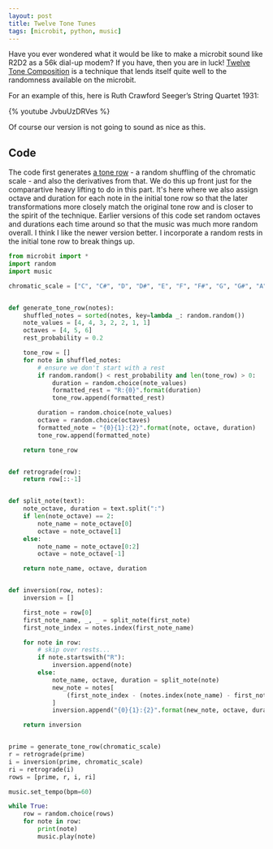 ```yaml
---
layout: post
title: Twelve Tone Tunes
tags: [microbit, python, music]
---
```


Have you ever wondered what it would be like to make a microbit sound like R2D2 as a 56k dial-up modem? If you have, then you are in luck!
[Twelve Tone Composition](https://en.wikipedia.org/wiki/Twelve-tone_technique) is a technique that lends itself quite well to the randomness 
available on the microbit. 

For an example of this, here is Ruth Crawford Seeger’s String Quartet 1931:

{% youtube JvbuUzDRVes %}

Of course our version is not going to sound as nice as this. 

## Code

The code first generates [a tone row](https://jdsferra.github.io/posts/2024-11-07-Matrix-Generator/) - a random shuffling of the 
chromatic scale - and also the derivatives from that. We do this up front just for the comparartive heavy lifting to do in this part. 
It's here where we also assign octave and duration for each note in the initial tone row so that the later transformations more closely match 
the original tone row and is closer to the spirit of the technique. Earlier versions of this code set random octaves and durations each 
time around so that the music was much more random overall. I think I like the newer version better. 
I incorporate a random rests in the initial tone row to break things up. 

```python
from microbit import *
import random
import music

chromatic_scale = ["C", "C#", "D", "D#", "E", "F", "F#", "G", "G#", "A", "A#", "B"]


def generate_tone_row(notes):
    shuffled_notes = sorted(notes, key=lambda _: random.random())
    note_values = [4, 4, 3, 2, 2, 1, 1]
    octaves = [4, 5, 6]
    rest_probability = 0.2

    tone_row = []
    for note in shuffled_notes:
        # ensure we don't start with a rest
        if random.random() < rest_probability and len(tone_row) > 0:
            duration = random.choice(note_values)
            formatted_rest = "R:{0}".format(duration)
            tone_row.append(formatted_rest)

        duration = random.choice(note_values)
        octave = random.choice(octaves)
        formatted_note = "{0}{1}:{2}".format(note, octave, duration)
        tone_row.append(formatted_note)

    return tone_row


def retrograde(row):
    return row[::-1]


def split_note(text):
    note_octave, duration = text.split(":")
    if len(note_octave) == 2:
        note_name = note_octave[0]
        octave = note_octave[1]
    else:
        note_name = note_octave[0:2]
        octave = note_octave[-1]

    return note_name, octave, duration


def inversion(row, notes):
    inversion = []

    first_note = row[0]
    first_note_name, _, _ = split_note(first_note)
    first_note_index = notes.index(first_note_name)

    for note in row:
        # skip over rests...
        if note.startswith("R"):
            inversion.append(note)
        else:
            note_name, octave, duration = split_note(note)
            new_note = notes[
                (first_note_index - (notes.index(note_name) - first_note_index)) % 12
            ]
            inversion.append("{0}{1}:{2}".format(new_note, octave, duration))

    return inversion


prime = generate_tone_row(chromatic_scale)
r = retrograde(prime)
i = inversion(prime, chromatic_scale)
ri = retrograde(i)
rows = [prime, r, i, ri]

music.set_tempo(bpm=60)

while True:
    row = random.choice(rows)
    for note in row:
        print(note)
        music.play(note)
```
